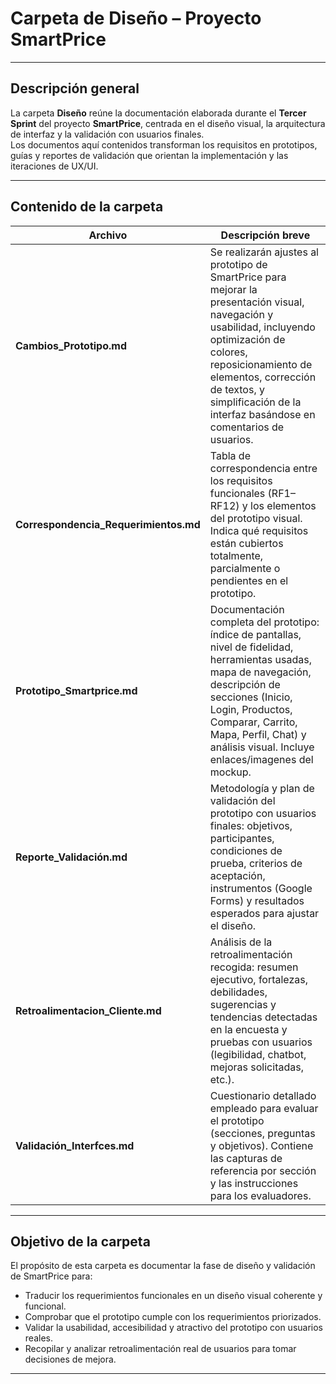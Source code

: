 # Carpeta de Diseño – Proyecto SmartPrice

---

##  Descripción general

La carpeta **Diseño** reúne la documentación elaborada durante el **Tercer Sprint** del proyecto **SmartPrice**, centrada en el diseño visual, la arquitectura de interfaz y la validación con usuarios finales.  
Los documentos aquí contenidos transforman los requisitos en prototipos, guías y reportes de validación que orientan la implementación y las iteraciones de UX/UI.

---

##  Contenido de la carpeta

| Archivo | Descripción breve |
|---------|-------------------|
| **Cambios_Prototipo.md** | Se realizarán ajustes al prototipo de SmartPrice para mejorar la presentación visual, navegación y usabilidad, incluyendo optimización de colores, reposicionamiento de elementos, corrección de textos, y simplificación de la interfaz basándose en comentarios de usuarios. |
| **Correspondencia_Requerimientos.md** | Tabla de correspondencia entre los requisitos funcionales (RF1–RF12) y los elementos del prototipo visual. Indica qué requisitos están cubiertos totalmente, parcialmente o pendientes en el prototipo. |
| **Prototipo_Smartprice.md** | Documentación completa del prototipo: índice de pantallas, nivel de fidelidad, herramientas usadas, mapa de navegación, descripción de secciones (Inicio, Login, Productos, Comparar, Carrito, Mapa, Perfil, Chat) y análisis visual. Incluye enlaces/imagenes del mockup. |
| **Reporte_Validación.md** | Metodología y plan de validación del prototipo con usuarios finales: objetivos, participantes, condiciones de prueba, criterios de aceptación, instrumentos (Google Forms) y resultados esperados para ajustar el diseño. |
| **Retroalimentacion_Cliente.md** | Análisis de la retroalimentación recogida: resumen ejecutivo, fortalezas, debilidades, sugerencias y tendencias detectadas en la encuesta y pruebas con usuarios (legibilidad, chatbot, mejoras solicitadas, etc.). |
| **Validación_Interfces.md** | Cuestionario detallado empleado para evaluar el prototipo (secciones, preguntas y objetivos). Contiene las capturas de referencia por sección y las instrucciones para los evaluadores. |

---

##  Objetivo de la carpeta

El propósito de esta carpeta es documentar la fase de diseño y validación de SmartPrice para:

- Traducir los requerimientos funcionales en un diseño visual coherente y funcional.    
- Comprobar que el prototipo cumple con los requerimientos priorizados.  
- Validar la usabilidad, accesibilidad y atractivo del prototipo con usuarios reales.
- Recopilar y analizar retroalimentación real de usuarios para tomar decisiones de mejora. 

---


